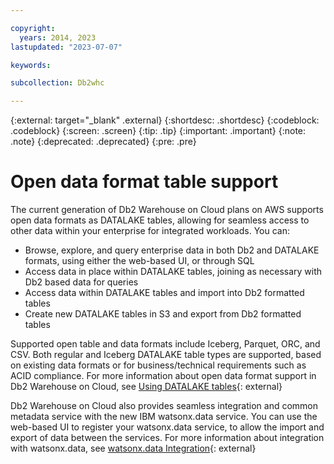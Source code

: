 ```yaml
---

copyright:
  years: 2014, 2023
lastupdated: "2023-07-07"

keywords: 

subcollection: Db2whc

---
```


<!-- Attribute definitions --> 
{:external: target="_blank" .external}
{:shortdesc: .shortdesc}
{:codeblock: .codeblock}
{:screen: .screen}
{:tip: .tip}
{:important: .important}
{:note: .note}
{:deprecated: .deprecated}
{:pre: .pre}

# Open data format table support

The current generation of Db2 Warehouse on Cloud plans on AWS supports open data formats as DATALAKE tables, allowing for seamless access to other data within your enterprise for integrated workloads.
You can:

- Browse, explore, and query enterprise data in both Db2 and DATALAKE formats, using either the web-based UI, or through SQL
- Access data in place within DATALAKE tables, joining as necessary with Db2 based data for queries
- Access data within DATALAKE tables and import into Db2 formatted tables
- Create new DATALAKE tables in S3 and export from Db2 formatted tables

Supported open table and data formats include Iceberg, Parquet, ORC, and CSV. Both regular and Iceberg DATALAKE table types are supported, based on existing data formats or for business/technical requirements such as ACID compliance.  For more information about open data format support in Db2 Warehouse on Cloud, see [Using DATALAKE tables](https://www.ibm.com/docs/en/db2woc?topic=using-datalake-tables){: external}



Db2 Warehouse on Cloud also provides seamless integration and common metadata service with the new IBM watsonx.data service. You can use the web-based UI to register your watsonx.data service, to allow the import and export of data between the services.  For more information about integration with watsonx.data, see [watsonx.data Integration](https://www.ibm.com/docs/en/db2woc?topic=watsonxdata-integration){: external}


